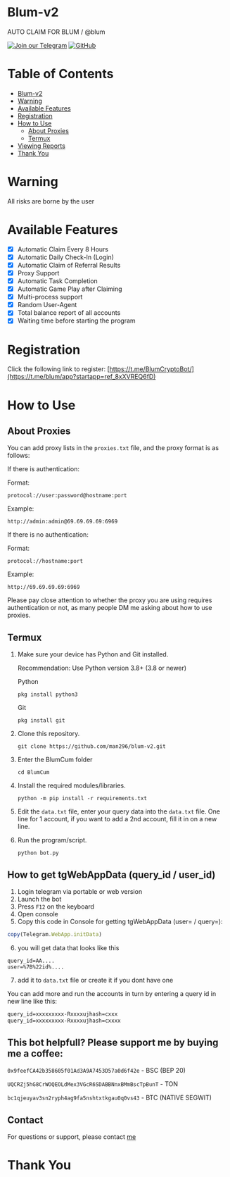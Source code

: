 # Blum-v2 

AUTO CLAIM FOR BLUM / @blum

[![Join our Telegram](https://img.shields.io/badge/Telegram-2CA5E0?style=for-the-badge&logo=telegram&logoColor=white)](https://t.me/tgairdroptrick)
[![GitHub](https://img.shields.io/badge/GitHub-181717?style=for-the-badge&logo=github&logoColor=white)](https://github.com/man296)

# Table of Contents
- [Blum-v2](#blum-v2)
- [Warning](#warning)
- [Available Features](#available-features)
- [Registration](#registration)
- [How to Use](#how-to-use)
  - [About Proxies](#about-proxies)
  - [Termux](#termux)
- [Viewing Reports](#viewing-reports)
- [Thank You](#thank-you)



# Warning

All risks are borne by the user

# Available Features

- [x] Automatic Claim Every 8 Hours
- [x] Automatic Daily Check-In (Login)
- [x] Automatic Claim of Referral Results
- [x] Proxy Support
- [x] Automatic Task Completion
- [x] Automatic Game Play after Claiming
- [x] Multi-process support
- [x] Random User-Agent
- [x] Total balance report of all accounts
- [x] Waiting time before starting the program

# Registration

Click the following link to register: [https://t.me/BlumCryptoBot/](https://t.me/blum/app?startapp=ref_8xXVREQ6fD)

# How to Use

## About Proxies


You can add proxy lists in the `proxies.txt` file, and the proxy format is as follows:

If there is authentication:

Format:

```
protocol://user:password@hostname:port
```

Example:

```
http://admin:admin@69.69.69.69:6969
```

If there is no authentication:

Format:

```
protocol://hostname:port
```

Example:

```
http://69.69.69.69:6969
```

Please pay close attention to whether the proxy you are using requires authentication or not, as many people DM me asking about how to use proxies.


## Termux

1. Make sure your device has Python and Git installed.

    Recommendation: Use Python version 3.8+ (3.8 or newer)
   
   Python
   ```shell
   pkg install python3
   ```
   Git
   ```shell
   pkg install git
   ```

2. Clone this repository.
   ```shell
   git clone https://github.com/man296/blum-v2.git
   ```

3. Enter the BlumCum folder
   ```
   cd BlumCum
   ```

4. Install the required modules/libraries.
   ```
   python -m pip install -r requirements.txt
   ```

5. Edit the `data.txt` file, enter your query data into the `data.txt` file. One line for 1 account, if you want to add a 2nd account, fill it in on a new line.

6. Run the program/script.
   ```
   python bot.py
   ```

## How to get tgWebAppData (query_id / user_id)

1. Login telegram via portable or web version
2. Launch the bot
3. Press `F12` on the keyboard 
4. Open console
5. Сopy this code in Console for getting tgWebAppData (user= / query=):

```javascript
copy(Telegram.WebApp.initData)
```

6. you will get data that looks like this

```
query_id=AA....
user=%7B%22id%....
```
7. add it to `data.txt` file or create it if you dont have one


You can add more and run the accounts in turn by entering a query id in new line like this:
```txt
query_id=xxxxxxxxx-Rxxxxujhash=cxxx
query_id=xxxxxxxxx-Rxxxxujhash=cxxxx
```

## This bot helpfull?  Please support me by buying me a coffee: 
``` 0x9feefCA42b358605f01Ad3A9A7453D57a0d6f42e ``` - BSC (BEP 20)

``` UQCRZj5hG8CrWOQEOLdMex3VGcR6SDABBNnxBMmBscTpBunT ``` - TON

``` bc1qjeuyav3sn2ryph4ag9fa5nshtxtkgau0q0vs43 ``` - BTC (NATIVE SEGWIT)

## Contact
For questions or support, please contact [me](https://t.me/bukaneman)

# Thank You
